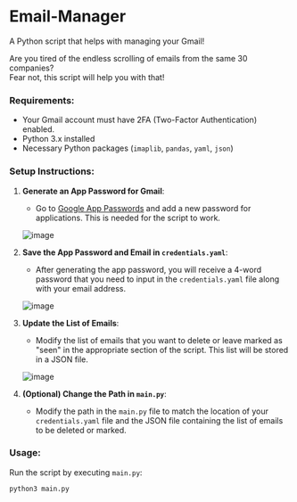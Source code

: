 # Email-Manager
A Python script that helps with managing your Gmail!

Are you tired of the endless scrolling of emails from the same 30 companies?  
Fear not, this script will help you with that!

### Requirements:
- Your Gmail account must have 2FA (Two-Factor Authentication) enabled.
- Python 3.x installed
- Necessary Python packages (`imaplib`, `pandas`, `yaml`, `json`)

### Setup Instructions:

1. **Generate an App Password for Gmail**:
   - Go to [Google App Passwords](https://myaccount.google.com/apppasswords) and add a new password for applications. This is needed for the script to work.
   
   ![image](https://github.com/user-attachments/assets/79e7daba-f2f9-4a10-91fd-262b6e23c27a)

2. **Save the App Password and Email in `credentials.yaml`**:
   - After generating the app password, you will receive a 4-word password that you need to input in the `credentials.yaml` file along with your email address.
   
   ![image](https://github.com/user-attachments/assets/41173fda-b867-4c16-870d-cbc0b4c0614b)

3. **Update the List of Emails**:
   - Modify the list of emails that you want to delete or leave marked as "seen" in the appropriate section of the script. This list will be stored in a JSON file.
   
   ![image](https://github.com/user-attachments/assets/8b490d07-74a5-46f0-808a-3f547598ef2b)

4. **(Optional) Change the Path in `main.py`**:
   - Modify the path in the `main.py` file to match the location of your `credentials.yaml` file and the JSON file containing the list of emails to be deleted or marked.

### Usage:

Run the script by executing `main.py`:

```bash
python3 main.py
